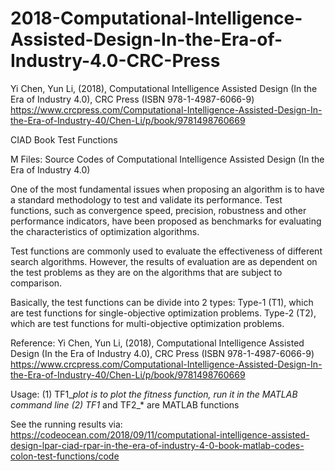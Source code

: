 # 2018-Computational-Intelligence-Assisted-Design-In-the-Era-of-Industry-4.0-CRC-Press
Yi Chen, Yun Li, (2018), Computational Intelligence Assisted Design (In the Era of Industry 4.0), CRC Press (ISBN 978-1-4987-6066-9) https://www.crcpress.com/Computational-Intelligence-Assisted-Design-In-the-Era-of-Industry-40/Chen-Li/p/book/9781498760669

CIAD Book Test Functions

M Files: Source Codes of Computational Intelligence Assisted Design (In the Era of Industry 4.0)

One of the most fundamental issues when proposing an algorithm is to have a standard methodology to test and validate its performance. Test functions, such as convergence speed, precision, robustness and other performance indicators, have been proposed as benchmarks for evaluating the characteristics of optimization algorithms.

Test functions are commonly used to evaluate the effectiveness of different search algorithms. However, the results of evaluation are as dependent on the test problems as they are on the algorithms that are subject to comparison.

Basically, the test functions can be divide into 2 types: 
Type-1 (T1), which are test functions for single-objective optimization problems.
Type-2 (T2), which are test functions for multi-objective optimization problems. 

Reference:
Yi Chen, Yun Li, (2018), Computational Intelligence Assisted Design (In the Era of Industry 4.0), CRC Press (ISBN 978-1-4987-6066-9) 
https://www.crcpress.com/Computational-Intelligence-Assisted-Design-In-the-Era-of-Industry-40/Chen-Li/p/book/9781498760669

Usage:
(1) TF1_*_plot is to plot the fitness function, run it in the MATLAB command line
(2) TF1_* and TF2_* are MATLAB functions

See the running results via: 
https://codeocean.com/2018/09/11/computational-intelligence-assisted-design-lpar-ciad-rpar-in-the-era-of-industry-4-0-book-matlab-codes-colon-test-functions/code

